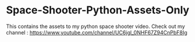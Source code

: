 # Space-Shooter-Python-Assets-Only
 This contains the assets to my python space shooter video. Check out my channel : https://www.youtube.com/channel/UC6jgl_0NHF67Z94CnPbF8Ig
